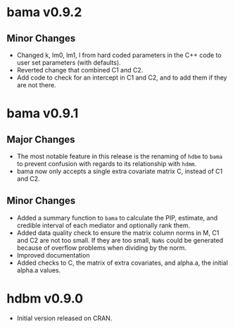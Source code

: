# bama v0.9.2

## Minor Changes

* Changed k, lm0, lm1, l from hard coded parameters in the C++ code to user set parameters (with defaults).
* Reverted change that combined C1 and C2.
* Add code to check for an intercept in C1 and C2, and to add them if they are not there.
# bama v0.9.1

## Major Changes

* The most notable feature in this release is the renaming of `hdbm` to `bama` to prevent confusion with regards to its relationship with `hdmm`.
* bama now only accepts a single extra covariate matrix C, instead of C1 and C2.
## Minor Changes

* Added a summary function to `bama` to calculate the PIP, estimate, and credible interval of each mediator and optionally rank them.
* Added data quality check to ensure the matrix column norms in M, C1 and C2 are not too small. If they are too small, `NaNs`
could be generated because of overflow problems when dividing by the norm.
* Improved documentation
* Added checks to C, the matrix of extra covariates, and alpha.a, the initial
alpha.a values.

# hdbm v0.9.0

* Initial version released on CRAN.
